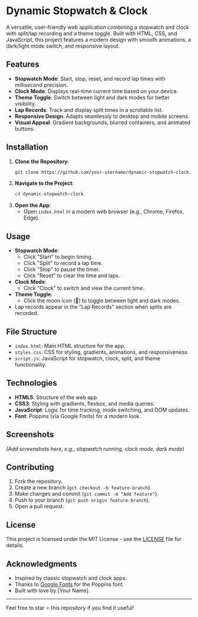 # Dynamic Stopwatch & Clock

A versatile, user-friendly web application combining a stopwatch and clock with split/lap recording and a theme toggle. Built with HTML, CSS, and JavaScript, this project features a modern design with smooth animations, a dark/light mode switch, and responsive layout.

## Features
- **Stopwatch Mode**: Start, stop, reset, and record lap times with millisecond precision.
- **Clock Mode**: Displays real-time current time based on your device.
- **Theme Toggle**: Switch between light and dark modes for better visibility.
- **Lap Records**: Track and display split times in a scrollable list.
- **Responsive Design**: Adapts seamlessly to desktop and mobile screens.
- **Visual Appeal**: Gradient backgrounds, blurred containers, and animated buttons.

## Installation
1. **Clone the Repository**:
   ```bash
   git clone https://github.com/your-username/dynamic-stopwatch-clock.git
   ```
2. **Navigate to the Project**:
   ```bash
   cd dynamic-stopwatch-clock
   ```
3. **Open the App**:
   - Open `index.html` in a modern web browser (e.g., Chrome, Firefox, Edge).

## Usage
- **Stopwatch Mode**:
  - Click "Start" to begin timing.
  - Click "Split" to record a lap time.
  - Click "Stop" to pause the timer.
  - Click "Reset" to clear the time and laps.
- **Clock Mode**:
  - Click "Clock" to switch and view the current time.
- **Theme Toggle**:
  - Click the moon icon (🌙) to toggle between light and dark modes.
- Lap records appear in the "Lap Records" section when splits are recorded.

## File Structure
- `index.html`: Main HTML structure for the app.
- `styles.css`: CSS for styling, gradients, animations, and responsiveness.
- `script.js`: JavaScript for stopwatch, clock, split, and theme functionality.

## Technologies
- **HTML5**: Structure of the web app.
- **CSS3**: Styling with gradients, flexbox, and media queries.
- **JavaScript**: Logic for time tracking, mode switching, and DOM updates.
- **Font**: Poppins (via Google Fonts) for a modern look.

## Screenshots
*(Add screenshots here, e.g., stopwatch running, clock mode, dark mode)*

## Contributing
1. Fork the repository.
2. Create a new branch (`git checkout -b feature-branch`).
3. Make changes and commit (`git commit -m "Add feature"`).
4. Push to your branch (`git push origin feature-branch`).
5. Open a pull request.

## License
This project is licensed under the MIT License - see the [LICENSE](LICENSE) file for details.

## Acknowledgments
- Inspired by classic stopwatch and clock apps.
- Thanks to [Google Fonts](https://fonts.google.com) for the Poppins font.
- Built with love by [Your Name].

---
Feel free to star ⭐ this repository if you find it useful!